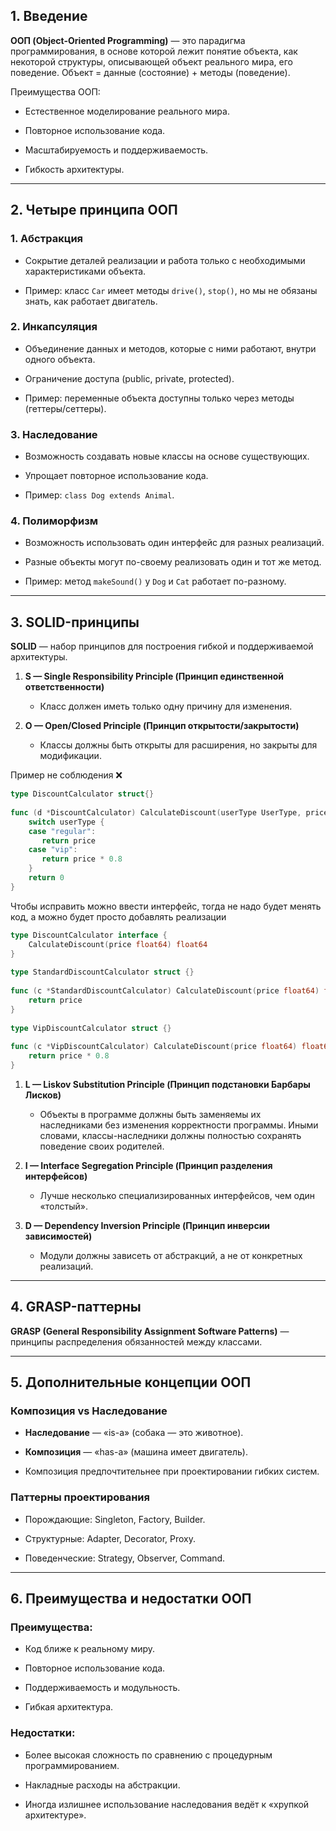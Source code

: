 ## 1. Введение

**ООП (Object-Oriented Programming)** — это парадигма программирования, в основе которой лежит понятие объекта, как некоторой структуры, описывающей объект реального мира, его поведение.
Объект = данные (состояние) + методы (поведение).

Преимущества ООП:

- Естественное моделирование реального мира.
    
- Повторное использование кода.
    
- Масштабируемость и поддерживаемость.
    
- Гибкость архитектуры.

---

## 2. Четыре принципа ООП

### 1. Абстракция

- Сокрытие деталей реализации и работа только с необходимыми характеристиками объекта.
    
- Пример: класс `Car` имеет методы `drive()`, `stop()`, но мы не обязаны знать, как работает двигатель.

### 2. Инкапсуляция

- Объединение данных и методов, которые с ними работают, внутри одного объекта.
    
- Ограничение доступа (public, private, protected).
    
- Пример: переменные объекта доступны только через методы (геттеры/сеттеры).

### 3. Наследование

- Возможность создавать новые классы на основе существующих.
    
- Упрощает повторное использование кода.
    
- Пример: `class Dog extends Animal`.

### 4. Полиморфизм

- Возможность использовать один интерфейс для разных реализаций.
    
- Разные объекты могут по-своему реализовать один и тот же метод.
    
- Пример: метод `makeSound()` у `Dog` и `Cat` работает по-разному.

---

## 3. SOLID-принципы

**SOLID** — набор принципов для построения гибкой и поддерживаемой архитектуры.

1. **S — Single Responsibility Principle (Принцип единственной ответственности)**
    
    - Класс должен иметь только одну причину для изменения.
        
2. **O — Open/Closed Principle (Принцип открытости/закрытости)**
    
    - Классы должны быть открыты для расширения, но закрыты для модификации.
  
Пример не соблюдения ❌
```go
type DiscountCalculator struct{}  
  
func (d *DiscountCalculator) CalculateDiscount(userType UserType, price float64) float64 {  
    switch userType {  
    case "regular":  
       return price  
    case "vip":  
       return price * 0.8  
    }  
    return 0  
}
``` 

Чтобы исправить можно ввести интерфейс, тогда не надо будет менять код, а можно будет просто добавлять реализации

```go
type DiscountCalculator interface {  
    CalculateDiscount(price float64) float64  
}  
  
type StandardDiscountCalculator struct {}  
  
func (c *StandardDiscountCalculator) CalculateDiscount(price float64) float64 {  
    return price  
}  
  
type VipDiscountCalculator struct {}  
  
func (c *VipDiscountCalculator) CalculateDiscount(price float64) float64 {  
    return price * 0.8  
}
```

1. **L — Liskov Substitution Principle (Принцип подстановки Барбары Лисков)**
    
    - Объекты в программе должны быть заменяемы их наследниками без изменения корректности программы. Иными словами, классы-наследники должны полностью сохранять поведение своих родителей.
        
2. **I — Interface Segregation Principle (Принцип разделения интерфейсов)**
    
    - Лучше несколько специализированных интерфейсов, чем один «толстый».
        
3. **D — Dependency Inversion Principle (Принцип инверсии зависимостей)**
    
    - Модули должны зависеть от абстракций, а не от конкретных реализаций.

---

## 4. GRASP-паттерны

**GRASP (General Responsibility Assignment Software Patterns)** — принципы распределения обязанностей между классами.



---

## 5. Дополнительные концепции ООП

### Композиция vs Наследование

- **Наследование** — «is-a» (собака — это животное).
    
- **Композиция** — «has-a» (машина имеет двигатель).
    
- Композиция предпочтительнее при проектировании гибких систем.

### Паттерны проектирования

- Порождающие: Singleton, Factory, Builder.
    
- Структурные: Adapter, Decorator, Proxy.
    
- Поведенческие: Strategy, Observer, Command.

---

## 6. Преимущества и недостатки ООП

### Преимущества:

- Код ближе к реальному миру.
    
- Повторное использование кода.
    
- Поддерживаемость и модульность.
    
- Гибкая архитектура.

### Недостатки:

- Более высокая сложность по сравнению с процедурным программированием.
    
- Накладные расходы на абстракции.
    
- Иногда излишнее использование наследования ведёт к «хрупкой архитектуре».